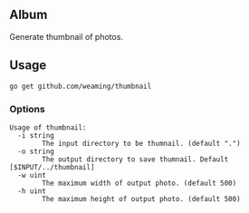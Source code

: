 ## Album

Generate thumbnail of photos.

## Usage

    go get github.com/weaming/thumbnail
    
### Options

	Usage of thumbnail:
	  -i string
			The input directory to be thumnail. (default ".")
	  -o string
			The output directory to save thumnail. Default [$INPUT/../thumbnail]
	  -w uint
			The maximum width of output photo. (default 500)
	  -h uint
			The maximum height of output photo. (default 500)
